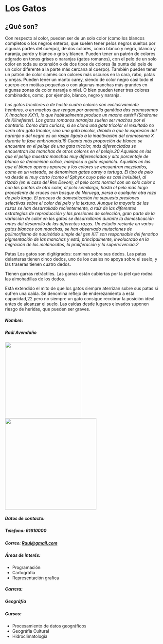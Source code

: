 # **Los Gatos**

## **¿Qué son?**


Con respecto al color, pueden ser de un solo color (como los blancos completos o los negros enteros, que suelen tener pelos negros sueltos por algunas partes del cuerpo), de dos colores, como blanco y negro, blanco y naranja, pardo y blanco o gris y blanco. Pueden tener un patrón de colores atigrado en tonos grises o naranjas (gatos romanos), con el pelo de un solo color en toda su extensión o de dos tipos de colores (la punta del pelo de un color diferente a la parte más cercana al cuerpo). También pueden tener un patrón de color siamés con colores más oscuros en la cara, rabo, patas y orejas. Pueden tener un manto carey, siendo de color negro casi todo el cuerpo con motitas pequeñas o con algunas manchas más grandes en algunas zonas de color naranja o miel. O bien pueden tener tres colores combinados, como, por ejemplo, blanco, negro y naranja.

*Los gatos tricolores o de hasta cuatro colores son exclusivamente hembras, o en machos que tengan por anomalía genética dos cromosomas X (machos XXY), lo que habitualmente produce un macho estéril (Síndrome de Klinefelter). Los gatos romanos naranjas suelen ser machos por el contrario. Como dato curioso, si se clona una gata tricolor el resultado no sería otra gata tricolor, sino una gata bicolor, debido a que la expresión del naranja o del negro es un rasgo ligado a la inactivación del cromosoma X durante la fase embrionaria.19 Cuanta más proporción de blanco se encuentre en el pelaje de una gata tricolor, más diferenciadas se encuentran las manchas de otros colores en el pelaje.20 Aquellas en las que el pelaje muestra manchas muy diferenciadas y alto porcentaje de blanco se denominan calicó, mariposa o gata española. Aquellas en las que el blanco apenas aparece y los colores se encuentran mezclados, como en un veteado, se denominan gatas carey o tortuga. El tipo de pelo va desde el muy corto (como el Sphynx cuyo pelo es casi invisible), al rizado (en el caso del Rex Devon), al pelo corto normal con un solo color o con las puntas de otro color, al pelo semilargo, hasta el pelo más largo procedente de cruces con bosque de Noruega, persa o cualquier otra raza de pelo largo. El proceso de domesticación ha supuesto presiones selectivas sobre el color del pelo y la textura. Aunque la mayoría de las razas se han desarrollado recientemente, a raíz de las diferentes estrategias de reproducción y las presiones de selección, gran parte de la variación de color en los gatos se desarrollaron durante la domesticación antes del desarrollo de las diferentes razas. Un estudio reciente en varios gatos blancos con manchas, se han observado mutaciones de polimorfismo de nucleótido simple del gen KIT son responsable del fenotipo pigmentación de las manchas y está, principalmente, involucrado en la migración de los melanocitos, la proliferación y la supervivencia.2*

Patas
Los gatos son digitígrados: caminan sobre sus dedos. Las patas delanteras tienen cinco dedos, uno de los cuales no apoya sobre el suelo, y las traseras tienen cuatro dedos.

Tienen garras retráctiles. Las garras están cubiertas por la piel que rodea las almohadillas de los dedos.

Está extendido el mito de que los gatos siempre aterrizan sobre sus patas si sufren una caída. Se denomina reflejo de enderezamiento a esta capacidad,22​ pero no siempre un gato consigue recobrar la posición ideal antes de alcanzar el suelo. Las caídas desde lugares elevados suponen riesgo de heridas, que pueden ser graves.
  
    

##### *__Nombre:__*
##### Raúl Avendaño  

<img src="https://upload.wikimedia.org/wikipedia/commons/thumb/4/4d/Cat_November_2010-1a.jpg/449px-Cat_November_2010-1a.jpg" width="250">


 
<img src="https://upload.wikimedia.org/wikipedia/commons/thumb/1/1f/As08-16-2593.jpg/678px-As08-16-2593.jpg?20120418171958" width="300">

##### *__Datos de contacto:__*   
##### Telefono: 61610000   
##### Correo: Raul@gmail.com



##### *__Áreas de interés:__*
- Programación
- Cartográfia
- Representación grafica


##### *__Carrera:__*  
##### Geográfia   

##### *__Cursos:__*  
- Procesamiento de datos geográficos
- Geográfia Cultural
- Hidroclimatología

